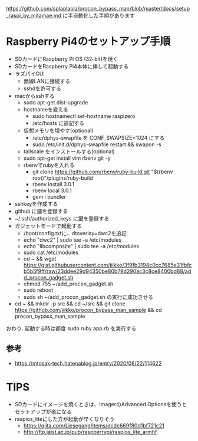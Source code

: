 https://github.com/splaplapla/procon_bypass_man/blob/master/docs/setup_raspi_by_mitamae.md に半自動化した手順があります

# Raspberry Pi4のセットアップ手順
* SDカードにRaspberry Pi OS (32-bit)を焼く
* SDカードをRaspberry Pi4本体に挿して起動する
* ラズパイGUI
  * 無線LANに接続する
  * sshdを許可する
* macからsshする
  * sudo apt-get dist-upgrade
  * hostnameを変える
      * sudo hostnamectl set-hostname raspizero
      * /etc/hosts に追記する
  * 仮想メモリを増やす(optional)
      * /etc/dphys-swapfile を CONF_SWAPSIZE=1024 にする
      * sudo /etc/init.d/dphys-swapfile restart && swapon -s
  * tailscale をインストールする(optional)
  * sudo apt-get install vim rbenv git -y
  * rbenvでrubyを入れる
      * git clone https://github.com/rbenv/ruby-build.git "$(rbenv root)"/plugins/ruby-build
      * rbenv install 3.0.1
      * rbenv local 3.0.1
      * gem i bundler
* sshkeyを作成する
* github に鍵を登録する
* ~/.ssh/authorized_keys に鍵を登録する
* ガジェットモードで起動する
  * /boot/config.txtに、dtoverlay=dwc2を追記
  * echo "dwc2" | sudo tee -a /etc/modules
  * echo "libcomposite" | sudo tee -a /etc/modules
  * sudo cat /etc/modules
  * cd ~ && wget https://gist.githubusercontent.com/jiikko/3f9fb3194c0cc7685e31fbfcb5b5f9ff/raw/23ddee29d94350be80b79d290ac3c8ce8400bd88/add_procon_gadget.sh
  * chmod 755 ~/add_procon_gadget.sh
  * sudo reboot
  * sudo sh ~/add_procon_gadget.sh の実行に成功させる
* cd ~ && mkdir -p src && cd ~/src && git clone https://github.com/jiikko/procon_bypass_man_sample && cd procon_bypass_man_sample

おわり. 起動する時は都度 sudo ruby app.rb を実行する

## 参考
* https://mtosak-tech.hatenablog.jp/entry/2020/08/22/114622

# TIPS
* SDカードにイメージを焼くときは、ImagerのAdvanced Optionsを使うとセットアップが楽になる
* raspios_liteにした方が起動が早くなりそう
    * https://qiita.com/Liesegang/items/dcdc669f80d1bf721c21
    * http://ftp.jaist.ac.jp/pub/raspberrypi/raspios_lite_armhf
